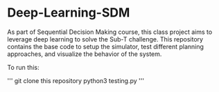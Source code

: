 # Deep-Learning-SDM
As part of Sequential Decision Making course, this class project aims to leverage deep learning to solve the Sub-T challenge. This repository contains the base code to setup the simulator, test different planning approaches, and visualize the behavior of the system.

To run this:

'''
git clone this repository
python3 testing.py
'''

